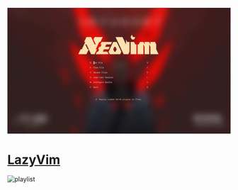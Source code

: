 ![NEOVIM](./cover.png)

# [LazyVim](https://www.lazyvim.org/)

![playlist](https://www.youtube.com/playlist?list=PLsz00TDipIffreIaUNk64KxTIkQaGguqn)


